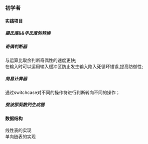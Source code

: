 ### 初学者
#### 实践项目
##### 摄氏度&&华氏度的转换   
##### 奇偶判断器
与运算比取余判断奇偶性的速度更快;<br>
在输入时可以运用输入缓冲区防止发生输入陷入死循环错误,提高防御性;<br>
##### 简易计算器
通过switchcase对不同的操作符进行判断转向不同的操作；<br>
##### 斐波那契数列生成器
#### 数据结构
线性表的实现<br>
单向链表的实现
